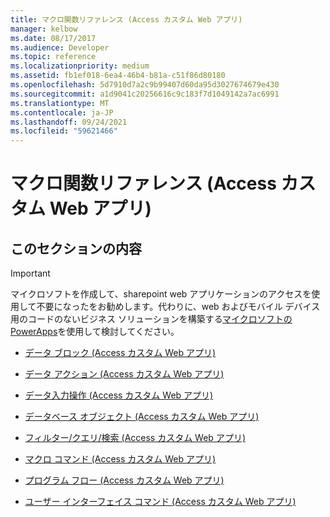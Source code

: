 ```yaml
---
title: マクロ関数リファレンス (Access カスタム Web アプリ)
manager: kelbow
ms.date: 08/17/2017
ms.audience: Developer
ms.topic: reference
ms.localizationpriority: medium
ms.assetid: fb1ef018-6ea4-46b4-b81a-c51f86d80180
ms.openlocfilehash: 5d7910d7a2c9b99407d60da95d3027674679e430
ms.sourcegitcommit: a1d9041c20256616c9c183f7d1049142a7ac6991
ms.translationtype: MT
ms.contentlocale: ja-JP
ms.lasthandoff: 09/24/2021
ms.locfileid: "59621466"
---
```

# <a name="macro-function-reference-access-custom-web-app"></a>マクロ関数リファレンス (Access カスタム Web アプリ)

## <a name="in-this-section"></a>このセクションの内容

> [!IMPORTANT]
> マイクロソフトを作成して、sharepoint web アプリケーションのアクセスを使用して不要になったをお勧めします。代わりに、web およびモバイル デバイス用のコードのないビジネス ソリューションを構築する[マイクロソフトの PowerApps](https://powerapps.microsoft.com/en-us/)を使用して検討してください。 
  
- [データ ブロック (Access カスタム Web アプリ)](data-blocksaccess-custom-web-app.md)
    
- [データ アクション (Access カスタム Web アプリ)](data-actions-access-custom-web-app.md)
    
- [データ入力操作 (Access カスタム Web アプリ)](data-entry-operations-access-custom-web-app.md)
    
- [データベース オブジェクト (Access カスタム Web アプリ)](database-objects-access-custom-web-app.md)
    
- [フィルター/クエリ/検索 (Access カスタム Web アプリ)](filter-query-search-access-custom-web-app.md)
    
- [マクロ コマンド (Access カスタム Web アプリ)](macro-commands-access-custom-web-app.md)
    
- [プログラム フロー (Access カスタム Web アプリ)](program-flow-access-custom-web-app.md)
    
- [ユーザー インターフェイス コマンド (Access カスタム Web アプリ)](user-interface-commands-access-custom-web-app.md)
    

